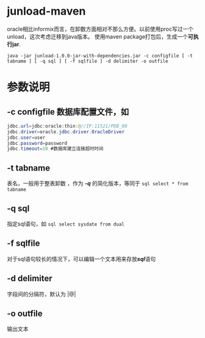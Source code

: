 # junload-maven
 oracle相比informix而言，在卸数方面相对不那么方便。以前使用proc写过一个unload，这次考虑迁移到java版本。
 使用maven package打包后，生成一个**可执行jar**.
 ```shell
 java -jar junload-1.0.0-jar-with-dependencies.jar -c configfile [ -t tabname ] [ -q sql ] [ -f sqlfile ] -d delimiter -o outfile 
 ````

# 参数说明

## -c configfile  数据库配置文件，如

```java
jdbc.url=jdbc:oracle:thin:@//IP:11521/PDB_00
jdbc.driver=oracle.jdbc.driver.OracleDriver
jdbc.user=user
jdbc.password=password
jdbc.timeout=10 #数据库建立连接超时时间
```
## -t tabname 
表名，一般用于整表卸数 ，作为 ***-q*** 的简化版本，等同于 ```sql select * from tabname ```
## -q sql 
指定sql语句，如 ```sql select sysdate from dual ```
## -f sqlfile 
对于sql语句较长的情况下，可以编辑一个文本用来存放***sql***语句
## -d delimiter 
字段间的分隔符，默认为 |@|
## -o outfile
输出文本
